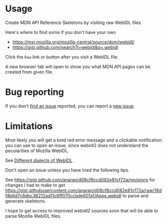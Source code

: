 # Usage

Create MDN API Reference Skeletons by visiting raw WebIDL files

Here's where to find some if you don't have your own

* https://mxr.mozilla.org/mozilla-central/source/dom/webidl/
* https://gist.github.com/search?l=webidl&q=.webidl

Click the `Raw` link or button after you visit a WebIDL file.

A new browser tab will open to show you what MDN API pages can be created from given file.

# Bug reporting

If you don't
[find an issue](https://github.com/anaran/webidl2mdn/issues?utf8=%E2%9C%93&q=is%3Aissue+error)
reported, you can report a [new issue](https://github.com/anaran/webidl2mdn/issues).

# Limitations

Most likely you will get a bold red error message and a clickable notification you can use
to open an issue,
since webidl2 does not understand the pecularities of Mozilla WebIDL.

See
[Different dialects of WebIDL](https://developer.mozilla.org/en-US/docs/MDN/Contribute/Howto/Write_an_API_reference/Information_contained_in_a_WebIDL_file#Different_dialects_of_WebIDL)
.

Don't open an issue unless you have tried the following tips.

See
https://gist.github.com/anaran/d08cf8ccd082e81cf72a/revisions
for changes I had to make to get
https://gist.githubusercontent.com/anaran/d08cf8ccd082e81cf72a/raw/16df4b6d7c8dbc36212ad11c6ff070ccbde601a1/Apps.webidl
to parse and generate skeletons.

I hope to get access to improved webidl2 sources soon that will be able to parse Mozilla WebIDL files.

